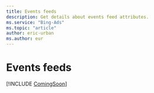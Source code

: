 ```yaml
---
title: Events feeds
description: Get details about events feed attributes.
ms.service: "Bing-Ads"
ms.topic: "article"
author: eric-urban
ms.author: eur
---
```


# Events feeds

[!INCLUDE [ComingSoon](./includes/ComingSoon.md)]


